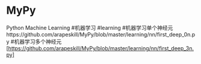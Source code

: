 # MyPy
Python Machine Learning
#机器学习
#learning 
#机器学习单个神经元https://github.com/arapeskill/MyPy/blob/master/learning/nn/first_deep_0n.py
#机器学习多个神经元[https://github.com/arapeskill/MyPy/blob/master/learning/nn/first_deep_3n.py]
